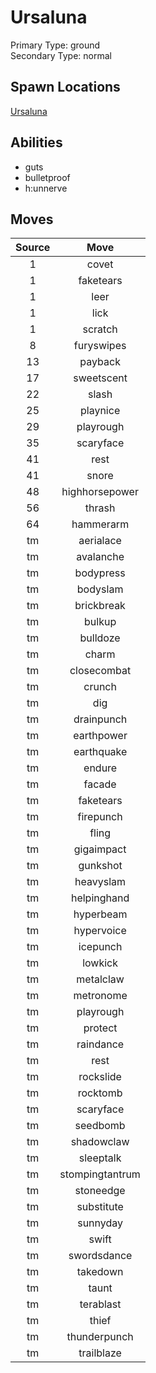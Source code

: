 # Ursaluna  
Primary Type: ground  
Secondary Type: normal  
  
## Spawn Locations  
[Ursaluna](/data/spawn_presets/ursaluna.md)  
  
## Abilities  
  * guts
  * bulletproof
  * h:unnerve
  
  
## Moves  
  
| Source | Move |  
|:---:|:---:|  
| 1 | covet |  
| 1 | faketears |  
| 1 | leer |  
| 1 | lick |  
| 1 | scratch |  
| 8 | furyswipes |  
| 13 | payback |  
| 17 | sweetscent |  
| 22 | slash |  
| 25 | playnice |  
| 29 | playrough |  
| 35 | scaryface |  
| 41 | rest |  
| 41 | snore |  
| 48 | highhorsepower |  
| 56 | thrash |  
| 64 | hammerarm |  
| tm | aerialace |  
| tm | avalanche |  
| tm | bodypress |  
| tm | bodyslam |  
| tm | brickbreak |  
| tm | bulkup |  
| tm | bulldoze |  
| tm | charm |  
| tm | closecombat |  
| tm | crunch |  
| tm | dig |  
| tm | drainpunch |  
| tm | earthpower |  
| tm | earthquake |  
| tm | endure |  
| tm | facade |  
| tm | faketears |  
| tm | firepunch |  
| tm | fling |  
| tm | gigaimpact |  
| tm | gunkshot |  
| tm | heavyslam |  
| tm | helpinghand |  
| tm | hyperbeam |  
| tm | hypervoice |  
| tm | icepunch |  
| tm | lowkick |  
| tm | metalclaw |  
| tm | metronome |  
| tm | playrough |  
| tm | protect |  
| tm | raindance |  
| tm | rest |  
| tm | rockslide |  
| tm | rocktomb |  
| tm | scaryface |  
| tm | seedbomb |  
| tm | shadowclaw |  
| tm | sleeptalk |  
| tm | stompingtantrum |  
| tm | stoneedge |  
| tm | substitute |  
| tm | sunnyday |  
| tm | swift |  
| tm | swordsdance |  
| tm | takedown |  
| tm | taunt |  
| tm | terablast |  
| tm | thief |  
| tm | thunderpunch |  
| tm | trailblaze |  
  
